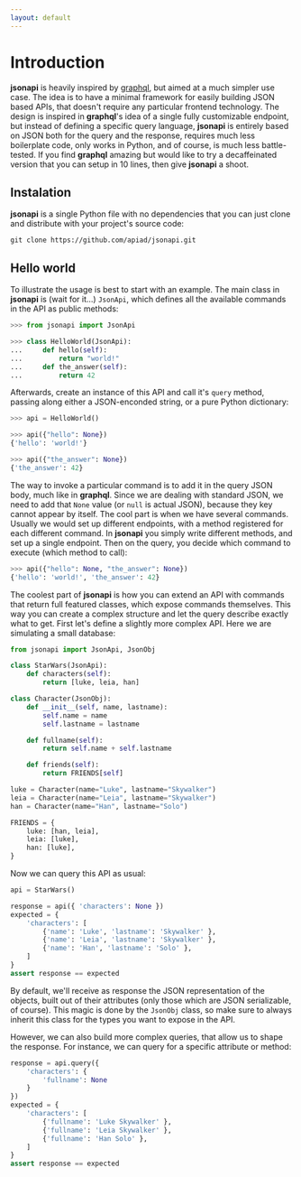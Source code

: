 ```yaml
---
layout: default
---
```

# Introduction

**jsonapi** is heavily inspired by [graphql](https://graphql.org), but aimed at a much simpler use case. The idea is to have a minimal framework for easily building JSON based APIs, that doesn't require any particular frontend technology. The design is inspired in **graphql**'s idea of a single fully customizable endpoint, but instead of defining a specific query language, **jsonapi** is entirely based on JSON both for the query and the response, requires much less boilerplate code, only works in Python, and of course, is much less battle-tested. If you find **graphql** amazing but would like to try a decaffeinated version that you can setup in 10 lines, then give **jsonapi** a shoot.

## Instalation

**jsonapi** is a single Python file with no dependencies that you can just clone and distribute with your project's source code:

    git clone https://github.com/apiad/jsonapi.git

## Hello world

To illustrate the usage is best to start with an example. The main class in **jsonapi** is (wait for it...) `JsonApi`, which defines all the available commands in the API as public methods:

```python
>>> from jsonapi import JsonApi

>>> class HelloWorld(JsonApi):
...     def hello(self):
...         return "world!"
...     def the_answer(self):
...         return 42

```

Afterwards, create an instance of this API and call it's `query` method, passing along either a JSON-enconded string, or a pure Python dictionary:

```python
>>> api = HelloWorld()

>>> api({"hello": None})
{'hello': 'world!'}

>>> api({"the_answer": None})
{'the_answer': 42}

```

The way to invoke a particular command is to add it in the query JSON body, much like in **graphql**. Since we are dealing with standard JSON, we need to add that `None` value (or `null` is actual JSON), because they key cannot appear by itself. The cool part is when we have several commands. Usually we would set up different endpoints, with a method registered for each different command. In **jsonapi** you simply write different methods, and set up a single endpoint. Then on the query, you decide which command to execute (which method to call):

```python
>>> api({"hello": None, "the_answer": None})
{'hello': 'world!', 'the_answer': 42}

```

The coolest part of **jsonapi** is how you can extend an API with commands that return full featured classes, which expose commands themselves. This way you can create a complex structure and let the query describe exactly what to get. First let's define a slightly more complex API. Here we are simulating a small database:

```python
from jsonapi import JsonApi, JsonObj

class StarWars(JsonApi):
    def characters(self):
        return [luke, leia, han]

class Character(JsonObj):
    def __init__(self, name, lastname):
        self.name = name
        self.lastname = lastname

    def fullname(self):
        return self.name + self.lastname

    def friends(self):
        return FRIENDS[self]

luke = Character(name="Luke", lastname="Skywalker")
leia = Character(name="Leia", lastname="Skywalker")
han = Character(name="Han", lastname="Solo")

FRIENDS = {
    luke: [han, leia],
    leia: [luke],
    han: [luke],
}
```

Now we can query this API as usual:

```python
api = StarWars()

response = api({ 'characters': None })
expected = {
    'characters': [
        {'name': 'Luke', 'lastname': 'Skywalker' },
        {'name': 'Leia', 'lastname': 'Skywalker' },
        {'name': 'Han', 'lastname': 'Solo' },
    ]
}
assert response == expected
```

By default, we'll receive as response the JSON representation of the objects, built out of their attributes (only those which are JSON serializable, of course). This magic is done by the `JsonObj` class, so make sure to always inherit this class for the types you want to expose in the API.

However, we can also build more complex queries, that allow us to shape the response. For instance, we can query for a specific attribute or method:

```python
response = api.query({
    'characters': {
        'fullname': None
    }
})
expected = {
    'characters': [
        {'fullname': 'Luke Skywalker' },
        {'fullname': 'Leia Skywalker' },
        {'fullname': 'Han Solo' },
    ]
}
assert response == expected
```